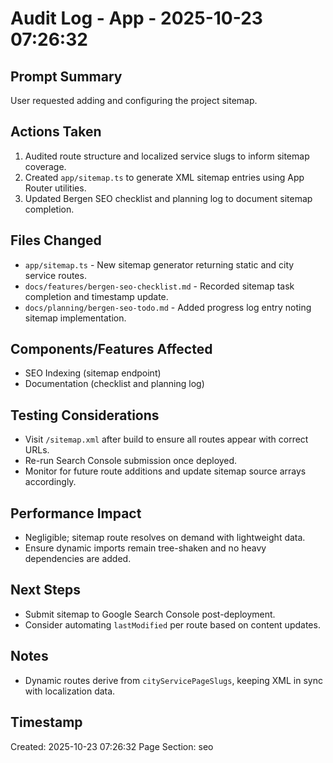 # Audit Log - App - 2025-10-23 07:26:32

## Prompt Summary

User requested adding and configuring the project sitemap.

## Actions Taken

1. Audited route structure and localized service slugs to inform sitemap coverage.
2. Created `app/sitemap.ts` to generate XML sitemap entries using App Router utilities.
3. Updated Bergen SEO checklist and planning log to document sitemap completion.

## Files Changed

- `app/sitemap.ts` - New sitemap generator returning static and city service routes.
- `docs/features/bergen-seo-checklist.md` - Recorded sitemap task completion and timestamp update.
- `docs/planning/bergen-seo-todo.md` - Added progress log entry noting sitemap implementation.

## Components/Features Affected

- SEO Indexing (sitemap endpoint)
- Documentation (checklist and planning log)

## Testing Considerations

- Visit `/sitemap.xml` after build to ensure all routes appear with correct URLs.
- Re-run Search Console submission once deployed.
- Monitor for future route additions and update sitemap source arrays accordingly.

## Performance Impact

- Negligible; sitemap route resolves on demand with lightweight data.
- Ensure dynamic imports remain tree-shaken and no heavy dependencies are added.

## Next Steps

- Submit sitemap to Google Search Console post-deployment.
- Consider automating `lastModified` per route based on content updates.

## Notes

- Dynamic routes derive from `cityServicePageSlugs`, keeping XML in sync with localization data.

## Timestamp

Created: 2025-10-23 07:26:32
Page Section: seo
